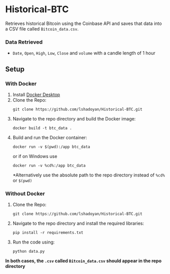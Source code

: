# Historical-BTC 
Retrieves historical Bitcoin using the Coinbase API and saves that data into a CSV file called `Bitcoin_data.csv`. 
### Data Retrieved 
 - `Date`, `Open`, `High`, `Low`, `Close` and `volume` with a candle length of 1 hour
## Setup 
### With Docker 
1. Install [Docker Desktop](https://www.docker.com/products/docker-desktop/)
2. Clone the Repo: 
	````
	git clone https://github.com/lshadoyan/Historical-BTC.git 
	````
3. Navigate to the repo directory and build the Docker image: 
	````
	docker build -t btc_data .
	````
4. Build and run the Docker container:
	````
	docker run -v $(pwd):/app btc_data
	````
	or if on Windows use
	````
	docker run -v %cd%:/app btc_data
	````
	*Alternatively use the absolute path to the repo directory instead of `%cd%` or `$(pwd)` 

### Without Docker
1. Clone the Repo:
	````
	git clone https://github.com/lshadoyan/Historical-BTC.git 
	````
2. Navigate to the repo directory and install the required libraries:
	````
	pip install -r requirements.txt
	````
3. Run the code using:
	````
	python data.py
	```` 
**In both cases, the `.csv` called `Bitcoin_data.csv` should appear in the repo directory**
